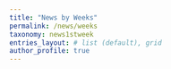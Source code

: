 ```yaml
---
title: "News by Weeks"
permalink: /news/weeks
taxonomy: news1stweek
entries_layout: # list (default), grid
author_profile: true
---
```

